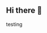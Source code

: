 ## Hi there 👋
testing

<!--
**LucianoQC/LucianoQC** is a ✨ _special_ ✨ repository because its `README.md` (this file) appears on your GitHub profile.

Here are some ideas to get you started:

- 🔭 I’m currently working on ...
- 🌱 I’m currently learning ...
- 👯 I’m looking to collaborate on ...
- 🤔 I’m looking for help with ...
- 💬 Ask me about ...
- 📫 How to reach me: ...
- 😄 Pronouns: ...
- ⚡ Fun fact: ...
https://docs.github.com/en/account-and-profile/setting-up-and-managing-your-github-profile/customizing-your-profile/managing-your-profile-readme
-->
